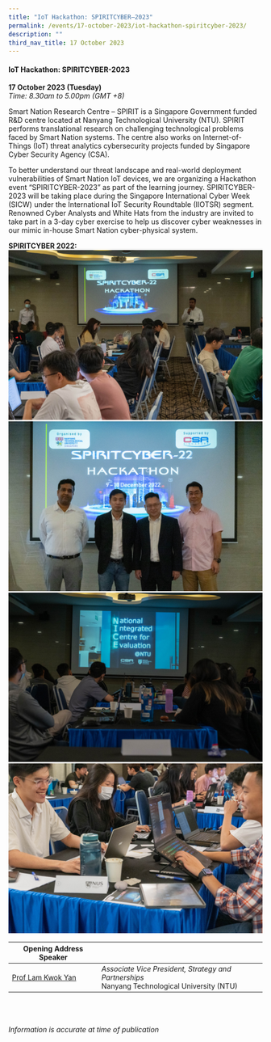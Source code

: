 ```yaml
---
title: "IoT Hackathon: SPIRITCYBER–2023"
permalink: /events/17-october-2023/iot-hackathon-spiritcyber-2023/
description: ""
third_nav_title: 17 October 2023
---
```

#### **IoT Hackathon: SPIRITCYBER-2023**

**17 October 2023 (Tuesday)**  
*Time: 8.30am to 5.00pm (GMT +8)*

Smart Nation Research Centre – SPIRIT is a Singapore Government funded R&amp;D centre located at Nanyang Technological University (NTU). SPIRIT performs translational research on challenging technological problems faced by Smart Nation systems. The centre also works on Internet-of-Things (IoT) threat analytics cybersecurity projects funded by Singapore Cyber Security Agency (CSA).

To better understand our threat landscape and real-world deployment vulnerabilities of Smart Nation IoT devices, we are organizing a Hackathon event “SPIRITCYBER-2023” as part of the learning journey. SPIRITCYBER-2023 will be taking place during the Singapore International Cyber Week (SICW) under the International IoT Security Roundtable (IIOTSR) segment. Renowned Cyber Analysts and White Hats from the industry are invited to take part in a 3-day cyber exercise to help us discover cyber weaknesses in our mimic in-house Smart Nation cyber-physical system. 

**SPIRITCYBER 2022:**
![](/images/spiritcyber%201.jpg)
<br>![](/images/spiritcyber%202.jpg)
<br>![](/images/spiritcyber%203.jpg)
<br>![](/images/spiritcyber%204.jpg)

|**Opening Address Speaker**          |                                                              |
| -------- | -------- |
| [Prof Lam Kwok Yan](/speakers/speaker-lam-kwok-yan)  | *Associate Vice President, Strategy and Partnerships*<br>Nanyang Technological University (NTU)           |

<br><br><br>
*Information is accurate at time of publication*